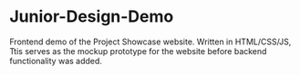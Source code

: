 # Junior-Design-Demo

Frontend demo of the Project Showcase website. Written in HTML/CSS/JS, Ttis serves as the mockup prototype for the website before backend functionality was added.
